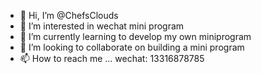 - 👋 Hi, I’m @ChefsClouds
- 👀 I’m interested in wechat mini program
- 🌱 I’m currently learning to develop my own miniprogram
- 💞️ I’m looking to collaborate on building a mini program
- 📫 How to reach me ... wechat: 13316878785

<!---
ChefsClouds/ChefsClouds is a ✨ special ✨ repository because its `README.md` (this file) appears on your GitHub profile.
You can click the Preview link to take a look at your changes.
--->
